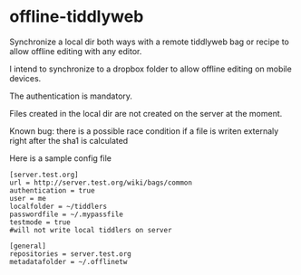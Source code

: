 offline-tiddlyweb
=================

Synchronize a local dir both ways with a remote tiddlyweb bag or recipe to allow offline editing with any editor.

I intend to synchronize to a dropbox folder to allow offline editing on mobile devices.

The authentication is mandatory.

Files created in the local dir are not created on the server at the moment.

Known bug: there is a possible race condition if a file is writen externaly right after the sha1 is calculated

Here is a sample config file

```
[server.test.org]
url = http://server.test.org/wiki/bags/common
authentication = true
user = me
localfolder = ~/tiddlers
passwordfile = ~/.mypassfile
testmode = true 
#will not write local tiddlers on server

[general]
repositories = server.test.org
metadatafolder = ~/.offlinetw
```

